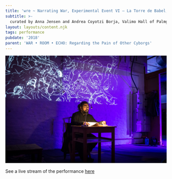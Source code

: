 ```yaml
---
title: 'wre ~ Narrating War, Experimental Event VI – La Torre de Babel, Pori'
subtitle: >-
  curated by Anna Jensen and Andrea Coyotzi Borja, Valimo Hall of Palmgren Conservatory
layout: layouts/content.njk
tags: performance
pubdate: '2018'
parent: 'WAR • ROOM • ECHO: Regarding the Pain of Other Cyborgs'
---
```

![performance view, Pori Film Festival, Pori, photo by Anna Jensen](/static/img/ali-akbar-mehta_narratng-war_experimental-event-iv_2018.jpg)

See a live stream of the performance [here](https://www.facebook.com/aliakbarmehta/videos/10161149738290054/)
